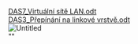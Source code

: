 [DAS7_Virtuální sítě LAN.odt](https://github.com/NiX3r/Maturita/files/8697927/DAS7_Virtualni.site.LAN.odt)<br>
[DAS3_Přepínání na linkové vrstvě.odt](https://github.com/NiX3r/Maturita/files/8697928/DAS3_Prepinani.na.linkove.vrstve.odt)<br>
![Untitled](https://user-images.githubusercontent.com/66387359/168540209-f9681a50-e929-478d-a50d-599cd50b737e.png)<br>
"" 
